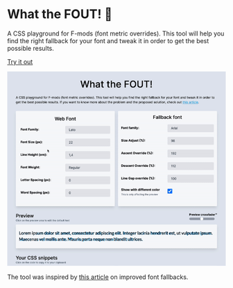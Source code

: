 # What the FOUT! 🤌

A CSS playground for F-mods (font metric overrides). This tool will help you find the right fallback for your font and tweak it in order to get the best possible results.

[Try it out](https://antoniocosentino.github.io/what-the-fout/)

![WTF demo](/public/demo.gif)

The tool was inspired by [this article](https://developer.chrome.com/blog/font-fallbacks/) on improved font fallbacks.
